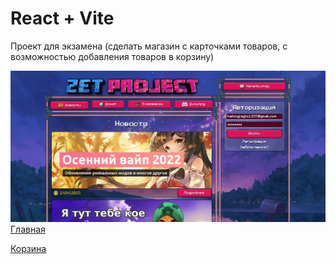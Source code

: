 # React + Vite

Проект для экзамена (сделать магазин с карточками товаров, с возможностью добавления товаров в корзину)

![Главная](https://github.com/nokoto6/vue_self_project/blob/main/source/full.png)
[Главная](https://github.com/nokoto6/react-shop-cart-exam-project/edit/master/home.png)

[Корзина](https://github.com/nokoto6/react-shop-cart-exam-project/edit/master/cart.png)
